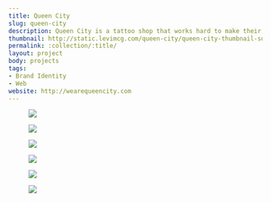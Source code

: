 ```yaml
---
title: Queen City
slug: queen-city
description: Queen City is a tattoo shop that works hard to make their customer's experience the best it can be. I worked with the founders to create a identity and website that would set them apart from other shops that all seem to follow the same formula.
thumbnail: http://static.levimcg.com/queen-city/queen-city-thumbnail-square
permalink: :collection/:title/
layout: project
body: projects
tags:
- Brand Identity
- Web
website: http://wearequeencity.com
---
```

<div class="container">
    <div class="unit whole">
        <figure class="project-content__figure">
            <img
                src="http://static.levimcg.com/queen-city/queen-city-logo-comp--small.jpg"
                srcset="http://static.levimcg.com/queen-city/queen-city-logo-comp--medium.jpg 1200w,
                http://static.levimcg.com/queen-city/queen-city-logo-comp--large.jpg 2000w">
        </figure>
        <figure class="project-content__figure">
            <img
                src="http://static.levimcg.com/queen-city/queen-city-logo-lockup--small.jpg"
                srcset="http://static.levimcg.com/queen-city/queen-city-logo-lockup--medium.jpg 1200w,
                http://static.levimcg.com/queen-city/queen-city-logo-lockup--large.jpg 2000w">
        </figure>
        <figure class="project-content__figure">
            <img
                src="http://static.levimcg.com/queen-city/queen-city-mobile--small.jpg"
                srcset="http://static.levimcg.com/queen-city/queen-city-mobile--medium.jpg 1200w,
                http://static.levimcg.com/queen-city/queen-city-mobile--large.jpg 2000w">
        </figure>
        <figure class="project-content__figure">
            <img
                src="http://static.levimcg.com/queen-city/queen-city-desktop-home--small.jpg"
                srcset="http://static.levimcg.com/queen-city/queen-city-desktop-home--medium.jpg 1200w,
                http://static.levimcg.com/queen-city/queen-city-desktop-home--large.jpg 2000w">
        </figure>
        <figure class="project-content__figure">
            <img
                src="http://static.levimcg.com/queen-city/queen-city-desktop-artists--small.jpg"
                srcset="http://static.levimcg.com/queen-city/queen-city-desktop-artists--medium.jpg 1200w,
                http://static.levimcg.com/queen-city/queen-city-desktop-artists--large.jpg 2000w">
        </figure>
        <figure class="project-content__figure">
            <img
                src="http://static.levimcg.com/queen-city/queen-city-desktop-faq--small.jpg"
                srcset="http://static.levimcg.com/queen-city/queen-city-desktop-faq--medium.jpg 1200w,
                http://static.levimcg.com/queen-city/queen-city-desktop-faq--large.jpg 2000w">
        </figure>
    </div>
</div>
